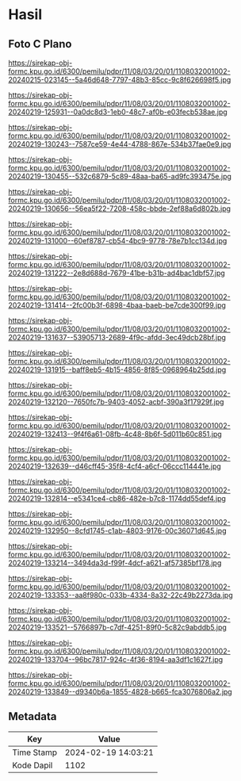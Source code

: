 # Hasil

## Foto C Plano

https://sirekap-obj-formc.kpu.go.id/6300/pemilu/pdpr/11/08/03/20/01/1108032001002-20240215-023145--5a46d648-7797-48b3-85cc-9c8f626698f5.jpg

https://sirekap-obj-formc.kpu.go.id/6300/pemilu/pdpr/11/08/03/20/01/1108032001002-20240219-125931--0a0dc8d3-1eb0-48c7-af0b-e03fecb538ae.jpg

https://sirekap-obj-formc.kpu.go.id/6300/pemilu/pdpr/11/08/03/20/01/1108032001002-20240219-130243--7587ce59-4e44-4788-867e-534b37fae0e9.jpg

https://sirekap-obj-formc.kpu.go.id/6300/pemilu/pdpr/11/08/03/20/01/1108032001002-20240219-130455--532c6879-5c89-48aa-ba65-ad9fc393475e.jpg

https://sirekap-obj-formc.kpu.go.id/6300/pemilu/pdpr/11/08/03/20/01/1108032001002-20240219-130656--56ea5f22-7208-458c-bbde-2ef88a6d802b.jpg

https://sirekap-obj-formc.kpu.go.id/6300/pemilu/pdpr/11/08/03/20/01/1108032001002-20240219-131000--60ef8787-cb54-4bc9-9778-78e7b1cc134d.jpg

https://sirekap-obj-formc.kpu.go.id/6300/pemilu/pdpr/11/08/03/20/01/1108032001002-20240219-131222--2e8d688d-7679-41be-b31b-ad4bac1dbf57.jpg

https://sirekap-obj-formc.kpu.go.id/6300/pemilu/pdpr/11/08/03/20/01/1108032001002-20240219-131414--2fc00b3f-6898-4baa-baeb-be7cde300f99.jpg

https://sirekap-obj-formc.kpu.go.id/6300/pemilu/pdpr/11/08/03/20/01/1108032001002-20240219-131637--53905713-2689-4f9c-afdd-3ec49dcb28bf.jpg

https://sirekap-obj-formc.kpu.go.id/6300/pemilu/pdpr/11/08/03/20/01/1108032001002-20240219-131915--baff8eb5-4b15-4856-8f85-0968964b25dd.jpg

https://sirekap-obj-formc.kpu.go.id/6300/pemilu/pdpr/11/08/03/20/01/1108032001002-20240219-132120--7650fc7b-9403-4052-acbf-390a3f17929f.jpg

https://sirekap-obj-formc.kpu.go.id/6300/pemilu/pdpr/11/08/03/20/01/1108032001002-20240219-132413--9f4f6a61-08fb-4c48-8b6f-5d011b60c851.jpg

https://sirekap-obj-formc.kpu.go.id/6300/pemilu/pdpr/11/08/03/20/01/1108032001002-20240219-132639--d46cff45-35f8-4cf4-a6cf-06ccc114441e.jpg

https://sirekap-obj-formc.kpu.go.id/6300/pemilu/pdpr/11/08/03/20/01/1108032001002-20240219-132814--e5341ce4-cb86-482e-b7c8-1174dd55def4.jpg

https://sirekap-obj-formc.kpu.go.id/6300/pemilu/pdpr/11/08/03/20/01/1108032001002-20240219-132950--8cfd1745-c1ab-4803-9176-00c36071d645.jpg

https://sirekap-obj-formc.kpu.go.id/6300/pemilu/pdpr/11/08/03/20/01/1108032001002-20240219-133214--3494da3d-f99f-4dcf-a621-af57385bf178.jpg

https://sirekap-obj-formc.kpu.go.id/6300/pemilu/pdpr/11/08/03/20/01/1108032001002-20240219-133353--aa8f980c-033b-4334-8a32-22c49b2273da.jpg

https://sirekap-obj-formc.kpu.go.id/6300/pemilu/pdpr/11/08/03/20/01/1108032001002-20240219-133521--5766897b-c7df-4251-89f0-5c82c9abddb5.jpg

https://sirekap-obj-formc.kpu.go.id/6300/pemilu/pdpr/11/08/03/20/01/1108032001002-20240219-133704--96bc7817-924c-4f36-8194-aa3df1c1627f.jpg

https://sirekap-obj-formc.kpu.go.id/6300/pemilu/pdpr/11/08/03/20/01/1108032001002-20240219-133849--d9340b6a-1855-4828-b665-fca3076806a2.jpg


## Metadata

| Key        | Value               |
| ---------- | ------------------- |
| Time Stamp | 2024-02-19 14:03:21 |
| Kode Dapil | 1102                |



